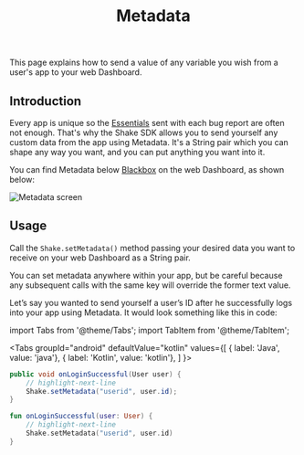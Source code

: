 ﻿---
id: metadata
title: Metadata
---
This page explains how to send a value of any variable you wish from a user's app to your web Dashboard.

## Introduction
Every app is unique so the [Essentials](android/essentials.md) sent with each bug report are often not enough. 
That's why the Shake SDK allows you to send yourself any custom data from the app using Metadata. 
It's a String pair which you can shape any way you want, and you can put anything you want into it.

You can find Metadata below [Blackbox](android/blackbox.md) on the web Dashboard, as shown below:

![Metadata screen](/screens/metadata_screen.png)

## Usage
Call the `Shake.setMetadata()` method passing your desired data you want to 
receive on your web Dashboard as a String pair.

You can set metadata anywhere within your app, but be careful because any 
subsequent calls with the same key will override the former text value.

Let’s say you wanted to send yourself a user’s ID after he successfully logs into your app using Metadata.
It would look something like this in code:

import Tabs from '@theme/Tabs';
import TabItem from '@theme/TabItem';

<Tabs
  groupId="android"
  defaultValue="kotlin"
  values={[
    { label: 'Java', value: 'java'},
    { label: 'Kotlin', value: 'kotlin'},
  ]
}>

<TabItem value="java">

```java title="App.java"
public void onLoginSuccessful(User user) {
    // highlight-next-line
    Shake.setMetadata("userid", user.id);
}
```

</TabItem>

<TabItem value="kotlin">

```kotlin title="App.kt"
fun onLoginSuccessful(user: User) {
    // highlight-next-line
    Shake.setMetadata("userid", user.id)
}
```

</TabItem>
</Tabs>
